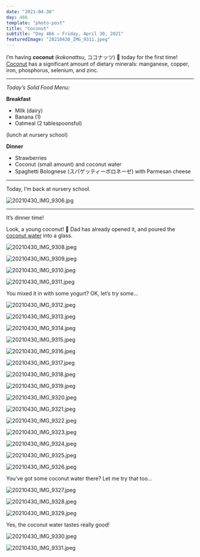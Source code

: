 ```yaml
---
date: "2021-04-30"
day: 466
template: "photo-post"
title: "Coconut"
subtitle: "Day 466 – Friday, April 30, 2021"
featuredImage: "20210430_IMG_9311.jpeg"
---
```


I’m having <b>coconut</b> (*kokonattsu*, ココナッツ) 🥥 today for the first time! <a href="https://en.wikipedia.org/wiki/Coconut">Coconut</a> has a significant amount of dietary minerals: manganese, copper, iron, phosphorus, selenium, and zinc.

<hr />

_Today’s Solid Food Menu:_

**Breakfast**

- Milk (dairy)
- Banana (1)
- Oatmeal (2 tablespoonsful)

(lunch at nursery school)

**Dinner**

- Strawberries
- Coconut (small amount) and coconut water
- Spaghetti Bolognese (スパゲッティーボロネーゼ) with Parmesan cheese

<hr />

Today, I’m back at nursery school.

![20210430_IMG_9306.jpg](20210430_IMG_9306.jpg)

<hr />

It’s dinner time!

Look, a young coconut! 🥥 Dad has already opened it, and poured the <a href="https://en.wikipedia.org/wiki/Coconut_water">coconut water</a> into a glass.

![20210430_IMG_9308.jpeg](20210430_IMG_9308.jpeg)

![20210430_IMG_9309.jpeg](20210430_IMG_9309.jpeg)

![20210430_IMG_9310.jpeg](20210430_IMG_9310.jpeg)

![20210430_IMG_9311.jpeg](20210430_IMG_9311.jpeg)

You mixed it in with some yogurt? OK, let’s try some…

![20210430_IMG_9312.jpeg](20210430_IMG_9312.jpeg)

![20210430_IMG_9313.jpeg](20210430_IMG_9313.jpeg)

![20210430_IMG_9314.jpeg](20210430_IMG_9314.jpeg)

![20210430_IMG_9315.jpeg](20210430_IMG_9315.jpeg)

![20210430_IMG_9316.jpeg](20210430_IMG_9316.jpeg)

![20210430_IMG_9317.jpeg](20210430_IMG_9317.jpeg)

![20210430_IMG_9318.jpeg](20210430_IMG_9318.jpeg)

![20210430_IMG_9319.jpeg](20210430_IMG_9319.jpeg)

![20210430_IMG_9320.jpeg](20210430_IMG_9320.jpeg)

![20210430_IMG_9321.jpeg](20210430_IMG_9321.jpeg)

![20210430_IMG_9322.jpeg](20210430_IMG_9322.jpeg)

![20210430_IMG_9323.jpeg](20210430_IMG_9323.jpeg)

![20210430_IMG_9324.jpeg](20210430_IMG_9324.jpeg)

![20210430_IMG_9325.jpeg](20210430_IMG_9325.jpeg)

![20210430_IMG_9326.jpeg](20210430_IMG_9326.jpeg)

You’ve got some coconut water there? Let me try that too…

![20210430_IMG_9327.jpeg](20210430_IMG_9327.jpeg)

![20210430_IMG_9328.jpeg](20210430_IMG_9328.jpeg)

![20210430_IMG_9329.jpeg](20210430_IMG_9329.jpeg)

Yes, the coconut water tastes really good!

![20210430_IMG_9330.jpeg](20210430_IMG_9330.jpeg)

![20210430_IMG_9331.jpeg](20210430_IMG_9331.jpeg)
